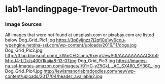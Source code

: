 # lab1-landingpage-Trevor-Dartmouth

### Image Sources
All images that were not found at unsplash.com or pixabay.com are listed below
Dog_Grid_Pic1.jpg
https://3p8yljnzz7j2qfl0e1vv6cou-wpengine.netdna-ssl.com/wp-content/uploads/2016/11/dogs.jpg
Dog_Grid_Pic2.jpg
http://3.bp.blogspot.com/_kWxiCECsano/RxegrUewS0I/AAAAAAAAAC8/b0M-oJ4-LDk/s400/1kaija8-13-07.jpg
Dog_Grid_Pic3.jpg
https://images-na.ssl-images-amazon.com/images/I/91+C-yZ5GkL._AC_SX480_SY360_.jpg
Dog_Grid_Pic4.jpg
http://lewismanorlabradoodles.com/new/wp-content/uploads/2017/04/header_available2.jpg
